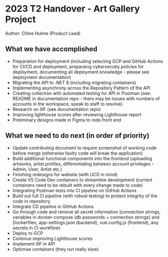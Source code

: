 # 2023 T2 Handover - Art Gallery Project

Author: Chloe Hulme (Product Lead)

## What we have accomplished

- Preparation for deployment (including selecting GCP and GitHub Actions for CI/CD and deployment,
  preparaing cybersecutiy policies for deployment, documenting all deployment knowledge - please see
  deployment documentation)
- Migrating the API to .NET 8 (including migrating containers)
- Implementing asynchrony across the Repository Pattern of the API
- Creating collection with automated testing for API in Postman (see: README in documentation repo -
  there may be issues with numbers of accounts in the workspace, speak to staff to resolve)
- Research on IIIF (see documentation repo)
- Improving lighthouse scores after reviewing Lighthouse report
- Preliminary designs made in Figma to redo front end

##  What we need to do next (in order of priority)

- Update contributing document to require screenshot of working code before merge (otherwise faulty
  code will break the application)
- Build additional functional components into the frontend (uploading artworks, artist profiles,
  differentiating between account privileges - Admin, User, Artist etc.)
- Finishing redesigns for website (with UCD in mind)
- Create VS Code Dev containers to streamline development (current containers need to be rebuilt
  with every change made to code)
- Integrating Postman tests into CI pipeline on GitHub Actions
- Build out full CI pipeline (with robust testing) to protect integrity of the code in repository
- Integrate CD pipeline in GitHub Actions
- Go through code and remove all secret information (connection strings, variables in docker-compose
  (db passwords + connection strings) and Dockerfiles, app-settings.json (backend), vue.config.js
  (frontend), any secrets in CI workflow)
- Deploy to GCP
- Continue improving Lighthouse scores
- Implement IIIF in API
- Optimise containers (they run really slow)
